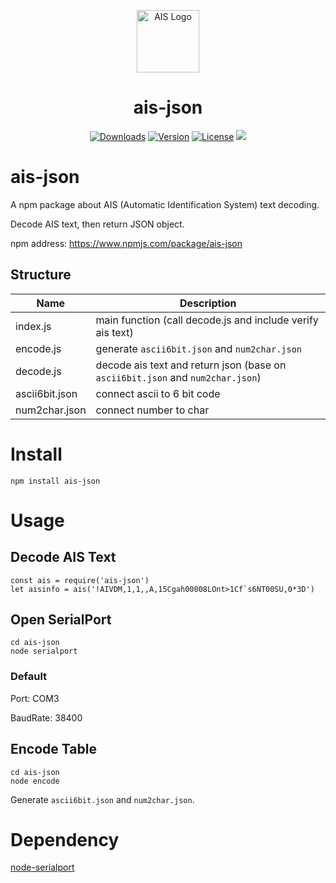 
<p align="center">
  <a href="https://ais.yunyoujun.cn" target="_blank" rel="noopener noreferrer"><img width="100" src="https://raw.githubusercontent.com/YunYouJun/elementw/master/src/assets/images/element-logo-small.png" alt="AIS Logo"></a>
  <h1 align="center">ais-json</h1>
</p>

<p align="center">
  <a href="https://npmcharts.com/compare/ais-json?minimal=true"><img src="https://img.shields.io/npm/dt/ais-json.svg" alt="Downloads"></a>
  <a href="https://www.npmjs.com/package/ais-json"><img src="https://img.shields.io/npm/v/ais-json.svg" alt="Version"></a>
  <a href="https://www.npmjs.com/package/ais-json"><img src="https://img.shields.io/npm/l/ais-json.svg" alt="License"></a>
  <a href="http://img.badgesize.io/https://unpkg.com/ais-json?compression=gzip&label=gzip%20size:%20CSS">
    <img src="http://img.badgesize.io/https://unpkg.com/ais-json?compression=gzip&label=gzip%20size:%20CSS">
  </a>
</p>

# ais-json

A npm package about AIS (Automatic Identification System) text decoding.

Decode AIS text, then return JSON object.

npm address: <https://www.npmjs.com/package/ais-json>

## Structure

Name | Description
---|---
index.js | main function (call decode.js and include verify ais text)
encode.js | generate `ascii6bit.json` and `num2char.json`
decode.js | decode ais text and return json (base on `ascii6bit.json` and `num2char.json`)
ascii6bit.json | connect ascii to 6 bit code
num2char.json | connect number to char



# Install

```
npm install ais-json
```

# Usage
## Decode AIS Text
```
const ais = require('ais-json')
let aisinfo = ais('!AIVDM,1,1,,A,15Cgah00008LOnt>1Cf`s6NT00SU,0*3D')
```

## Open SerialPort
```
cd ais-json
node serialport
```
### Default

Port: COM3

BaudRate: 38400

## Encode Table
```
cd ais-json
node encode
```
Generate `ascii6bit.json` and `num2char.json`.

# Dependency

[node-serialport](https://github.com/node-serialport/node-serialport)
